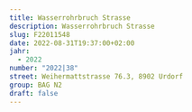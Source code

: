 ```yaml
---
title: Wasserrohrbruch Strasse
description: Wasserrohrbruch Strasse
slug: F22011548
date: 2022-08-31T19:37:00+02:00
jahr:
  - 2022
number: "2022|38"
street: Weihermattstrasse 76.3, 8902 Urdorf
group: BAG N2
draft: false
---
```


